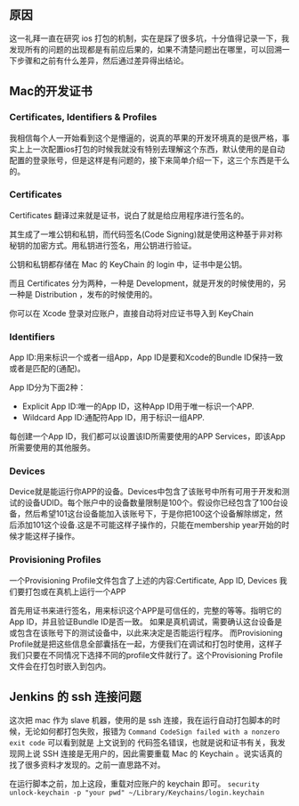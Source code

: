 ## 原因

这一礼拜一直在研究 ios 打包的机制，实在是踩了很多坑，十分值得记录一下，我发现所有的问题的出现都是有前应后果的，如果不清楚问题出在哪里，可以回溯一下步骤和之前有什么差异，然后通过差异得出结论。

## Mac的开发证书

### Certificates, Identifiers & Profiles

我相信每个人一开始看到这个是懵逼的，说真的苹果的开发环境真的是很严格，事实上上一次配置ios打包的时候我就没有特别去理解这个东西，默认使用的是自动配置的登录账号，但是这样是有问题的，接下来简单介绍一下，这三个东西是干么的。


### Certificates

Certificates 翻译过来就是证书，说白了就是给应用程序进行签名的。

其生成了一堆公钥和私钥，而代码签名(Code Signing)就是使用这种基于非对称秘钥的加密方式。用私钥进行签名，用公钥进行验证。

公钥和私钥都存储在 Mac 的 KeyChain 的 login 中，证书中是公钥。

而且 Certificates 分为两种，一种是 Development，就是开发的时候使用的，另一种是 Distribution ，发布的时候使用的。

你可以在 Xcode 登录对应账户，直接自动将对应证书导入到 KeyChain


### Identifiers

App ID:用来标识一个或者一组App，App ID是要和Xcode的Bundle ID保持一致或者是匹配的(通配)。

App ID分为下面2种：

+ Explicit App ID:唯一的App ID，这种App ID用于唯一标识一个APP.
+ Wildcard App ID:通配符App ID，用于标识一组APP.

每创建一个App ID，我们都可以设置该ID所需要使用的APP Services，即该App所需要使用的其他服务。

### Devices

Device就是能运行你APP的设备。Devices中包含了该账号中所有可用于开发和测试的设备UDID。每个账户中的设备数量限制是100个。假设你已经包含了100台设备，然后希望101这台设备能加入该账号下，于是你把100这个设备解除绑定，然后添加101这个设备.这是不可能这样子操作的，只能在membership year开始的时候才能这样子操作。

### Provisioning Profiles

一个Provisioning Profile文件包含了上述的内容:Certificate, App ID, Devices
我们要打包或在真机上运行一个APP

首先用证书来进行签名，用来标识这个APP是可信任的，完整的等等。指明它的App ID，并且验证Bundle ID是否一致。
如果是真机调试，需要确认这台设备是或包含在该账号下的测试设备中，以此来决定是否能运行程序。
而Provisioning Profile就是把这些信息全部囊括在一起，方便我们在调试和打包时使用，这样子我们只要在不同情况下选择不同的profile文件就行了。这个Provisioning Profile文件会在打包时嵌入到包内。

## Jenkins 的 ssh 连接问题

这次把 mac 作为 slave 机器，使用的是 ssh 连接，我在运行自动打包脚本的时候，无论如何都打包失败，报错为 `Command CodeSign failed with a nonzero exit code` 可以看到就是 上文说到的 代码签名错误，也就是说和证书有关，我发现网上说 SSH 连接是无用户的，因此需要重载 Mac 的 Keychain 。说实话真的找了很多资料才发现的。之前一直思路不对。

在运行脚本之前，加上这段，重载对应账户的 keychain 即可。
`security unlock-keychain -p "your pwd" ~/Library/Keychains/login.keychain`

